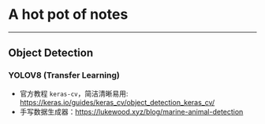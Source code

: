 # A hot pot of notes

---

## Object Detection

### YOLOV8 (Transfer Learning)

- 官方教程 `keras-cv`，简洁清晰易用: https://keras.io/guides/keras_cv/object_detection_keras_cv/
- 手写数据生成器：https://lukewood.xyz/blog/marine-animal-detection


